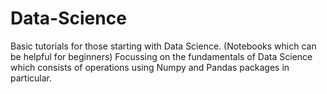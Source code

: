 # Data-Science
Basic tutorials for those starting with Data Science. (Notebooks which can be helpful for beginners)
Focussing on the fundamentals of Data Science which consists of operations using Numpy and Pandas packages in particular.
